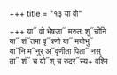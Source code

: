 +++
title = "१३ या वो"

+++
या᳓ वो भेषजा᳓ मरुतः शु᳓चीनि  
या᳓ शं᳓तमा वृ᳓षणो या᳓ मयोभु᳓  
या᳓नि म᳓नुर् अ᳓वृणीता पिता᳓ नस्  
ता᳓ शं᳓ च यो᳓श् च रुदर᳓स्य+ वश्मि